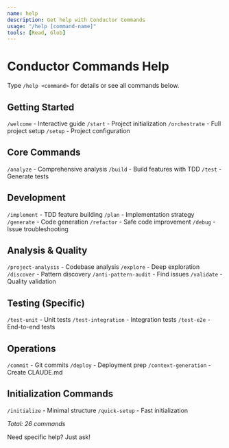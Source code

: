 ```yaml
---
name: help
description: Get help with Conductor Commands
usage: "/help [command-name]"
tools: [Read, Glob]
---
```


# Conductor Commands Help

Type `/help <command>` for details or see all commands below.

## Getting Started
`/welcome` - Interactive guide
`/start` - Project initialization
`/orchestrate` - Full project setup
`/setup` - Project configuration

## Core Commands
`/analyze` - Comprehensive analysis
`/build` - Build features with TDD
`/test` - Generate tests

## Development
`/implement` - TDD feature building
`/plan` - Implementation strategy
`/generate` - Code generation
`/refactor` - Safe code improvement
`/debug` - Issue troubleshooting

## Analysis & Quality
`/project-analysis` - Codebase analysis
`/explore` - Deep exploration
`/discover` - Pattern discovery
`/anti-pattern-audit` - Find issues
`/validate` - Quality validation

## Testing (Specific)
`/test-unit` - Unit tests
`/test-integration` - Integration tests
`/test-e2e` - End-to-end tests

## Operations
`/commit` - Git commits
`/deploy` - Deployment prep
`/context-generation` - Create CLAUDE.md

## Initialization Commands
`/initialize` - Minimal structure
`/quick-setup` - Fast initialization

*Total: 26 commands*

Need specific help? Just ask!